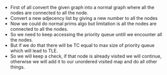 * First of all convert the given graph into a normal graph where all the nodes are connected to all the node.<br>
* Convert a new adjecency list by giving a new number to all the nodes<br>
* Now we could do normal prims algo but limitation is all the nodes are connected to all the nodes.<br>
* So we need to keep accessing the priority queue untill we encounter all the nodes.<br>
* But if we do that there will be TC equal to max size of priority queue which will lead to TLE.<br>
* So we will keep a check, if that node is already visited we will continue, otherwise we will add it to our unordered visited map and do all other things.
